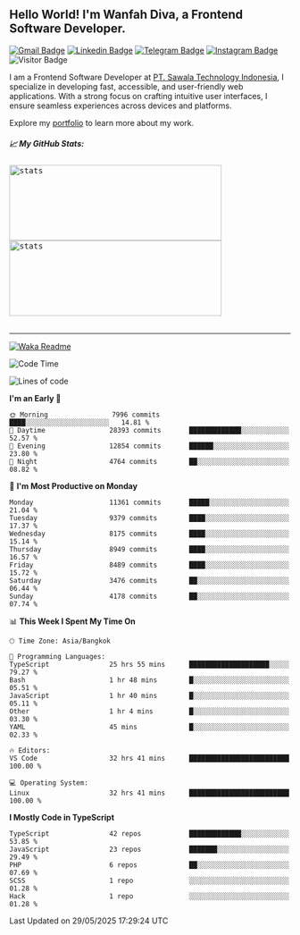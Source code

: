 ## Hello World! I'm Wanfah Diva, a Frontend Software Developer.

[![Gmail Badge](https://img.shields.io/badge/-Gmail-white?style=plastic&logo=Gmail&link=mailto:aditputrafirmansyah@gmail.com)](mailto:wanfahdivaa@gmail.com)
[![Linkedin Badge](https://img.shields.io/badge/-LinkedIn-blue?style=plastic&logo=Linkedin&link=https://www.linkedin.com/in/aditputrafirmansyah/)](https://www.linkedin.com/in/wanfahdiva/)
[![Telegram Badge](https://img.shields.io/badge/-Telegram-blue?style=plastic&logo=telegram&link=https://t.me/Adithya_13)](https://t.me/wanfahdiva)
[![Instagram Badge](https://img.shields.io/badge/-Instagram-white?style=plastic&logo=instagram&link=https://www.instagram.com/adithya_firmansyahputra/)](https://www.instagram.com/wnfhdva/)
![Visitor Badge](https://visitor-badge.laobi.icu/badge?page_id=wanfahdiva.wanfahdiva)

<p>
I am a Frontend Software Developer at <a href="https://sawala/tech" target="_blank">PT. Sawala Technology Indonesia</a>, I specialize in developing fast, accessible, and user-friendly web applications. With a strong focus on crafting intuitive user interfaces, I ensure seamless experiences across devices and platforms.

Explore my <a href="http://wanfahdiva-com.vercel.app/" target="_blank">portfolio</a> to learn more about my work.
</p>

<h5 align="left">
  
📈 **My GitHub Stats:**

</h5>

<div align="left">
<kbd>
  <img height="135em" width="380em" alt="stats" src="https://github-readme-stats-salesp07.vercel.app/api?username=wanfahdiva&count_private=true&show_icons=true&theme=react&rank_icon=github&border_radius=10&hide_title=true"></kbd>
</kbd>
<kbd>
    <img height="135em" width="380em" alt="stats" src="https://github-readme-activity-graph.vercel.app/graph?username=wanfahdiva&theme=react&hide_title=true"></kbd>
</div>

<br />

---

[![Waka Readme](https://github.com/wanfahdiva/wanfahdiva/actions/workflows/waka.yml/badge.svg)](https://github.com/wanfahdiva/wanfahdiva/actions/workflows/waka.yml)

<!--START_SECTION:waka-->
![Code Time](http://img.shields.io/badge/Code%20Time-2%2C031%20hrs%2048%20mins-blue)

![Lines of code](https://img.shields.io/badge/From%20Hello%20World%20I%27ve%20Written-23.6%20million%20lines%20of%20code-blue)

**I'm an Early 🐤** 

```text
🌞 Morning                7996 commits        ████░░░░░░░░░░░░░░░░░░░░░   14.81 % 
🌆 Daytime                28393 commits       █████████████░░░░░░░░░░░░   52.57 % 
🌃 Evening                12854 commits       ██████░░░░░░░░░░░░░░░░░░░   23.80 % 
🌙 Night                  4764 commits        ██░░░░░░░░░░░░░░░░░░░░░░░   08.82 % 
```
📅 **I'm Most Productive on Monday** 

```text
Monday                   11361 commits       █████░░░░░░░░░░░░░░░░░░░░   21.04 % 
Tuesday                  9379 commits        ████░░░░░░░░░░░░░░░░░░░░░   17.37 % 
Wednesday                8175 commits        ████░░░░░░░░░░░░░░░░░░░░░   15.14 % 
Thursday                 8949 commits        ████░░░░░░░░░░░░░░░░░░░░░   16.57 % 
Friday                   8489 commits        ████░░░░░░░░░░░░░░░░░░░░░   15.72 % 
Saturday                 3476 commits        ██░░░░░░░░░░░░░░░░░░░░░░░   06.44 % 
Sunday                   4178 commits        ██░░░░░░░░░░░░░░░░░░░░░░░   07.74 % 
```


📊 **This Week I Spent My Time On** 

```text
🕑︎ Time Zone: Asia/Bangkok

💬 Programming Languages: 
TypeScript               25 hrs 55 mins      ████████████████████░░░░░   79.27 % 
Bash                     1 hr 48 mins        █░░░░░░░░░░░░░░░░░░░░░░░░   05.51 % 
JavaScript               1 hr 40 mins        █░░░░░░░░░░░░░░░░░░░░░░░░   05.11 % 
Other                    1 hr 4 mins         █░░░░░░░░░░░░░░░░░░░░░░░░   03.30 % 
YAML                     45 mins             █░░░░░░░░░░░░░░░░░░░░░░░░   02.33 % 

🔥 Editors: 
VS Code                  32 hrs 41 mins      █████████████████████████   100.00 % 

💻 Operating System: 
Linux                    32 hrs 41 mins      █████████████████████████   100.00 % 
```

**I Mostly Code in TypeScript** 

```text
TypeScript               42 repos            █████████████░░░░░░░░░░░░   53.85 % 
JavaScript               23 repos            ███████░░░░░░░░░░░░░░░░░░   29.49 % 
PHP                      6 repos             ██░░░░░░░░░░░░░░░░░░░░░░░   07.69 % 
SCSS                     1 repo              ░░░░░░░░░░░░░░░░░░░░░░░░░   01.28 % 
Hack                     1 repo              ░░░░░░░░░░░░░░░░░░░░░░░░░   01.28 % 
```




 Last Updated on 29/05/2025 17:29:24 UTC
<!--END_SECTION:waka-->
